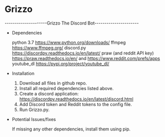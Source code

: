 # Grizzo
---------------------Grizzo The Discord Bot----------------------

- Dependencies

	python 3.7			https://www.python.org/downloads/
	ffmpeg				https://www.ffmpeg.org/
	discord.py 			https://discordpy.readthedocs.io/en/latest/
	praw (and reddit API key)	https://praw.readthedocs.io/en/ and https://www.reddit.com/prefs/apps
	youtube_dl			https://pypi.org/project/youtube_dl/

- Installation

	1. Download all files in github repo.
	2. Install all required dependencies listed above.
	3. Create a discord application: https://discordpy.readthedocs.io/en/latest/discord.html
	4. Add Discord token and Reddit tokens to the config file.
	5. Run Grizzo.py.

- Potential Issues/fixes

	If missing any other dependencies, install them using pip.
